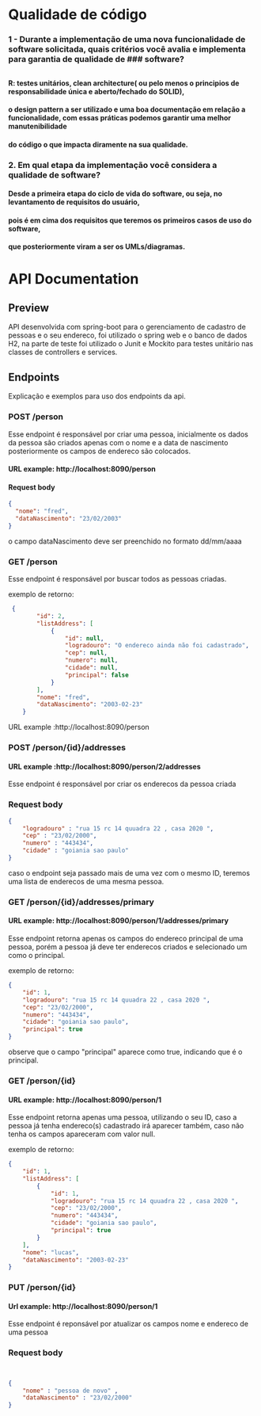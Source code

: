 # Qualidade de código

### 1 - Durante a implementação de uma nova funcionalidade de software solicitada, quais critérios você avalia e implementa para garantia de qualidade de ### software?
##
#### R: testes unitários, clean architecture( ou pelo menos o principios de responsabilidade única e aberto/fechado do SOLID), 
#### o design pattern a ser utilizado e uma boa documentação em relação a funcionalidade, com essas práticas podemos garantir uma melhor manutenibilidade
#### do código o que impacta diramente na sua qualidade.


### 2. Em qual etapa da implementação você considera a qualidade de software?
	
#### Desde a primeira etapa do ciclo de vida do software, ou seja, no levantamento de requisitos do usuário, 
#### pois é em cima dos requisitos que teremos os primeiros casos de uso do software, 
#### que posteriormente viram a ser os UMLs/diagramas.



# API Documentation

## Preview

API desenvolvida com spring-boot para o gerenciamento de cadastro de pessoas e o seu endereco,
foi utilizado o spring web e o banco de dados H2, na parte de teste foi utilizado o Junit e Mockito 
para testes unitário nas classes de controllers e services.



## Endpoints
Explicação e exemplos para uso dos endpoints da api.


### POST /person
Esse endpoint é responsável por criar uma pessoa, inicialmente os dados da pessoa
são criados apenas com o nome e a data de nascimento posteriormente os campos de endereco são colocados.

#### URL example: http://localhost:8090/person

#### Request body
```json
{
  "nome": "fred",
  "dataNascimento": "23/02/2003"
}
```
o campo dataNascimento deve ser preenchido no formato dd/mm/aaaa




### GET /person
Esse endpoint é responsável por buscar todos as pessoas criadas.

exemplo de retorno:
```json
 {
        "id": 2,
        "listAddress": [
            {
                "id": null,
                "logradouro": "O endereco ainda não foi cadastrado",
                "cep": null,
                "numero": null,
                "cidade": null,
                "principal": false
            }
        ],
        "nome": "fred",
        "dataNascimento": "2003-02-23"
    }
```
URL example :http://localhost:8090/person




### POST /person/{id}/addresses
#### URL example :http://localhost:8090/person/2/addresses

Esse endpoint é responsável por criar os enderecos da pessoa criada

### Request body
```json
{
    "logradouro" : "rua 15 rc 14 quuadra 22 , casa 2020 ",
    "cep" : "23/02/2000",
    "numero" : "443434",
    "cidade" : "goiania sao paulo"
}
```
caso o endpoint seja passado mais de uma vez com o mesmo ID,
teremos uma lista de enderecos de uma mesma pessoa.


### GET /person/{id}/addresses/primary
#### URL example: http://localhost:8090/person/1/addresses/primary

Esse endpoint retorna apenas os campos do endereco principal de uma pessoa,
porém a pessoa já deve ter enderecos criados e selecionado um como o principal.

exemplo de retorno:
```json
{
    "id": 1,
    "logradouro": "rua 15 rc 14 quuadra 22 , casa 2020 ",
    "cep": "23/02/2000",
    "numero": "443434",
    "cidade": "goiania sao paulo",
    "principal": true
}

```
observe que o campo "principal" aparece como true, 
indicando que é o principal.




### GET /person/{id}
#### URL example: http://localhost:8090/person/1

Esse endpoint retorna apenas uma pessoa, utilizando o seu ID,
caso a pessoa já tenha endereco(s) cadastrado irá aparecer também, 
caso não tenha os campos apareceram com valor null.

exemplo de retorno: 
```json
{
    "id": 1,
    "listAddress": [
        {
            "id": 1,
            "logradouro": "rua 15 rc 14 quuadra 22 , casa 2020 ",
            "cep": "23/02/2000",
            "numero": "443434",
            "cidade": "goiania sao paulo",
            "principal": true
        }
    ],
    "nome": "lucas",
    "dataNascimento": "2003-02-23"
}
```

### PUT /person/{id}
#### Url example: http://localhost:8090/person/1

Esse endpoint é reponsável por atualizar os campos
nome e endereco de uma pessoa


### Request body
```json


{
	"nome" : "pessoa de novo" ,
	"dataNascimento" : "23/02/2000"
}
```
